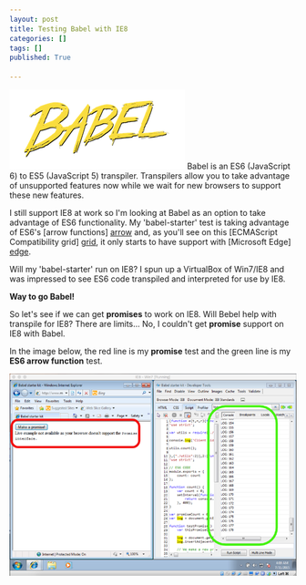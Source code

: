 ```yaml
---
layout: post
title: Testing Babel with IE8
categories: []
tags: []
published: True

---
```

<img src="/images/babel.png">  
Babel is an ES6 (JavaScript 6) to ES5 (JavaScript 5) transpiler. Transpilers allow you to take advantage of unsupported features now while we wait for new browsers to support these new features. 

I still support IE8 at work so I'm looking at Babel as an option to take advantage of ES6 functionality. My 'babel-starter' test is taking advantage of ES6's [arrow functions] [arrow] and, as you'll see on this [ECMAScript Compatibility grid] [grid], it only starts to have support with [Microsoft Edge] [edge].

Will my 'babel-starter' run on IE8? I spun up a VirtualBox of Win7/IE8 and was impressed to see ES6 code transpiled and interpreted for use by IE8. 

**Way to go Babel!**

So let's see if we can get **promises** to work on IE8. Will Bebel help with transpile for IE8? 
There are limits... No, I couldn't get **promise** support on IE8 with Babel.

In the image below, the red line is my **promise** test and the green line is my **ES6 arrow function** test.

<img src="/images/BabelProofIE8.png">

[arrow]: http://www.ecma-international.org/ecma-262/6.0/#sec-arrow-function-definitions
[grid]: https://kangax.github.io/compat-table/es6/
[edge]: https://www.microsoft.com/en-us/windows/microsoft-edge